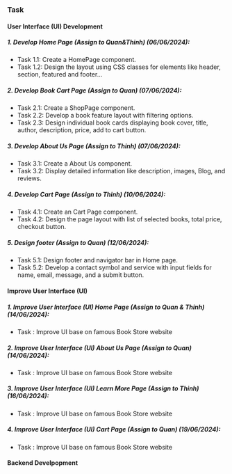 ### Task 

#### User Interface (UI) Development

##### 1. Develop Home Page (Assign to Quan&Thinh) (06/06/2024):

* Task 1.1: Create a HomePage component.
* Task 1.2: Design the layout using CSS classes for elements like header, section, featured and footer...

##### 2. Develop Book Cart Page (Assign to Quan) (07/06/2024):

* Task 2.1: Create a ShopPage component.
* Task 2.2: Develop a book feature layout with filtering options.
* Task 2.3: Design individual book cards displaying book cover, title, author, description, price, add to cart button.

##### 3. Develop About Us Page (Assign to Thinh) (07/06/2024):

* Task 3.1: Create a About Us component.
* Task 3.2: Display detailed information like description, images, Blog, and reviews.

##### 4. Develop Cart Page (Assign to Thinh) (10/06/2024):

* Task 4.1: Create an Cart Page component.
* Task 4.2: Design the page layout with list of selected books, total price, checkout button.

##### 5. Design footer (Assign to Quan) (12/06/2024):

* Task 5.1: Design footer and navigator bar in Home page.
* Task 5.2: Develop a contact symbol and service with input fields for name, email, message, and a submit button.

#### Improve User Interface (UI)

##### 1. Improve User Interface (UI) Home Page (Assign to Quan & Thinh) (14/06/2024):

* Task : Improve UI base on famous Book Store website

##### 2. Improve User Interface (UI) About Us Page (Assign to Quan) (14/06/2024):

* Task : Improve UI base on famous Book Store website

##### 3. Improve User Interface (UI) Learn More Page (Assign to Thinh) (16/06/2024):

* Task : Improve UI base on famous Book Store website

##### 4. Improve User Interface (UI) Cart Page (Assign to Quan) (19/06/2024):

* Task : Improve UI base on famous Book Store website

#### Backend Develpopment